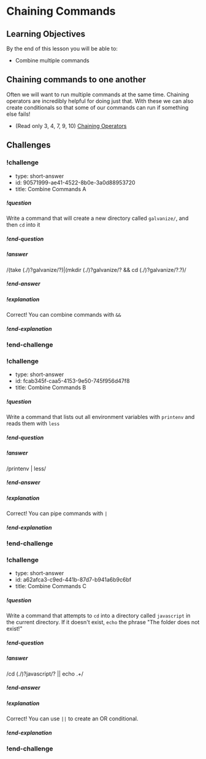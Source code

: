 # Chaining Commands

## Learning Objectives

By the end of this lesson you will be able to:

* Combine multiple commands

## Chaining commands to one another

Often we will want to run multiple commands at the same time. Chaining operators are incredibly helpful for doing just that. With these we can also create conditionals so that some of our commands can run if something else fails!

* (Read only 3, 4, 7, 9, 10) [Chaining Operators](https://www.tecmint.com/chaining-operators-in-linux-with-practical-examples/)

## Challenges

<!-- Question -->

### !challenge

* type: short-answer
* id: 90571999-ae41-4522-8b0e-3a0d88953720
* title: Combine Commands A

##### !question

Write a command that will create a new directory called `galvanize/`, and then `cd` into it

##### !end-question

##### !answer

/(take (\.\/)?galvanize\/?)|(mkdir (\.\/)?galvanize\/? \&\& cd (\.\/)?galvanize\/?\.?)/

##### !end-answer

##### !explanation

Correct! You can combine commands with `&&`

##### !end-explanation

### !end-challenge

<!-- Question -->

### !challenge

* type: short-answer
* id: fcab345f-caa5-4153-9e50-745f956d47f8
* title: Combine Commands B

##### !question

Write a command that lists out all environment variables with `printenv` and reads them with `less`

##### !end-question

##### !answer

/printenv \| less/

##### !end-answer

##### !explanation

Correct! You can pipe commands with `|`

##### !end-explanation

### !end-challenge

<!-- Question -->

### !challenge

* type: short-answer
* id: a62afca3-c9ed-441b-87d7-b941a6b9c6bf
* title: Combine Commands C

##### !question

Write a command that attempts to `cd` into a directory called `javascript` in the current directory. If it doesn't exist, `echo` the phrase "The folder does not exist!"

##### !end-question

##### !answer

/cd (\.\/)?javascript\/? \|\| echo .+/

##### !end-answer

##### !explanation

Correct! You can use `||` to create an OR conditional.

##### !end-explanation

### !end-challenge
